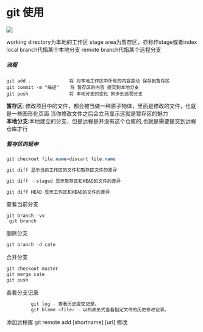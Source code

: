 #  git 使用
<img src="https://cloud.az22c.top/add-commit-push.png-az22cgithub">

working directory为本地的工作区
stage area为暂存区，亦称作stage或者index
local branch代指某个本地分支
remote branch代指某个远程分支

##### 流程
```git
git add .              将 对本地工作区中所有的内容变动 保存到暂存区
git commit -m "描述"    将 暂存区的内容 提交到本地分支
git push               将 本地分支的变化 同步到远程分支
```
**暂存区**: 修改项目中的文件，都会被当做一种原子物体，里面是修改的文件，也就是一些图形化页面
当你修改文件之后会立马显示这就是暂存区的魅力<br />
**本地分支**:本地建立的分支，但是远程是并没有这个仓库的,也就是需要提交到远程仓库才行

##### 暂存区的延申

```java
git checkout file.name=discart file.name
```

```java
git diff 显示当前工作区的文件和暂存区文件的差异

git diff --staged 显示暂存区和HEAD的文件的差异

git diff HEAD 显示工作区和HEAD的文件的差异
```

查看当前分支
```
git branch -vv
 git branch
```

删除分支
```java
git branch -d cate  
```

合并分支
```java
git checkout master
git merge cate
git push
```

查看分支记录
```java
         git log - 查看历史提交记录。
         git blame <file> - 以列表形式查看指定文件的历史修改记录。
```

添加远程库
git remote add [shortname] [url]
修改
